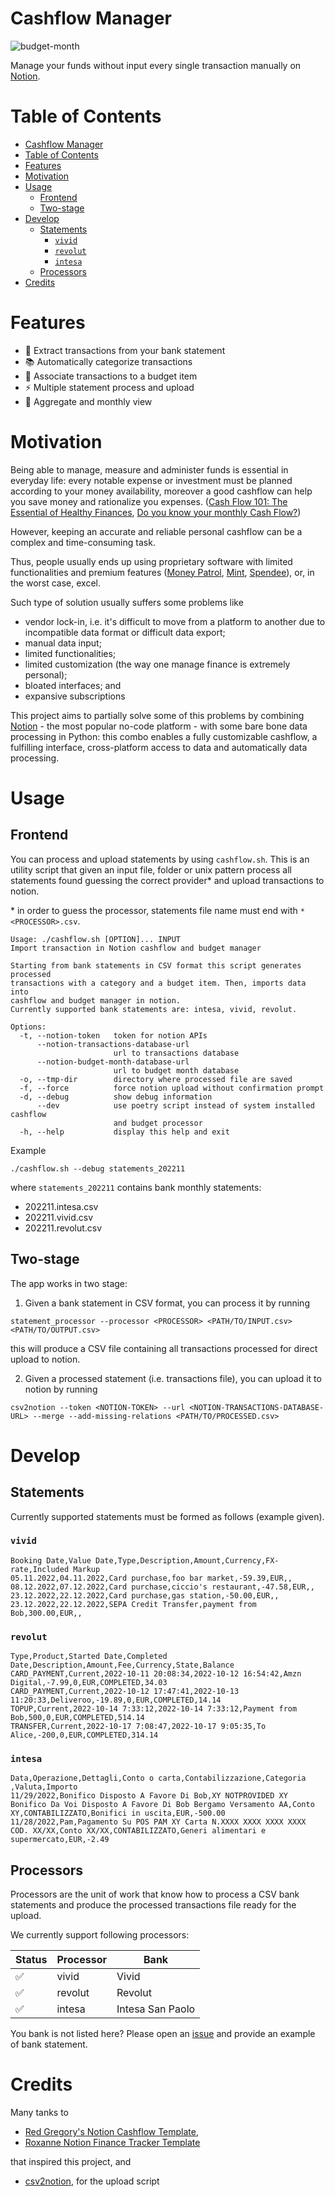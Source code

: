 # Cashflow Manager

![budget-month](docs/budget-month.png)

Manage your funds without input every single transaction manually on
[Notion](https://www.notion.so/).

# Table of Contents

- [Cashflow Manager](#cashflow-manager)
- [Table of Contents](#table-of-contents)
- [Features](#features)
- [Motivation](#motivation)
- [Usage](#usage)
  - [Frontend](#frontend)
  - [Two-stage](#two-stage)
- [Develop](#develop)
  - [Statements](#statements)
    - [`vivid`](#vivid)
    - [`revolut`](#revolut)
    - [`intesa`](#intesa)
  - [Processors](#processors)
- [Credits](#credits)

# Features

* 🏦 Extract transactions from your bank statement
* 📚 Automatically categorize transactions
* 🦄 Associate transactions to a budget item
* ⚡ Multiple statement process and upload
* 🎨 Aggregate and monthly view

# Motivation

Being able to manage, measure and administer funds is essential in everyday
life: every notable expense or investment must be planned according to your
money availability, moreover a good cashflow can help you save money and
rationalize you expenses. ([Cash Flow 101: The Essential of Healthy Finances](https://medium.com/spendee/cash-flow-the-essential-of-healthy-finances-db608aa1faaf), [Do you know your monthly Cash Flow?](https://medium.com/spendee/do-you-know-your-monthly-cash-flow-b48aa27dd790))

However, keeping an accurate and reliable personal cashflow can be a complex and
time-consuming task. 

Thus, people usually ends up using proprietary software with limited
functionalities and premium features ([Money
Patrol](https://www.moneypatrol.com/), [Mint](https://mint.intuit.com/),
[Spendee](https://www.spendee.com/)), or, in the worst case, excel.

Such type of solution usually suffers some problems like

* vendor lock-in, i.e. it's difficult to move from a platform to another due to
  incompatible data format or difficult data export;
* manual data input;
* limited functionalities;
* limited customization (the way one manage finance is extremely personal);
* bloated interfaces; and
* expansive subscriptions

This project aims to partially solve some of this problems by combining
[Notion](https://www.notion.so/) - the most popular no-code platform - with some
bare bone data processing in Python: this combo enables a fully customizable
cashflow, a fulfilling interface, cross-platform access to data and
automatically data processing.

# Usage

## Frontend

You can process and upload statements by using `cashflow.sh`. This is an utility script that given an input file, folder or unix pattern process all statements found guessing the correct provider* and upload transactions to notion.

\* in order to guess the processor, statements file name must end with `*<PROCESSOR>.csv`.


```
Usage: ./cashflow.sh [OPTION]... INPUT
Import transaction in Notion cashflow and budget manager

Starting from bank statements in CSV format this script generates processed
transactions with a category and a budget item. Then, imports data into
cashflow and budget manager in notion.
Currently supported bank statements are: intesa, vivid, revolut.

Options:
  -t, --notion-token   token for notion APIs
      --notion-transactions-database-url
                       url to transactions database
      --notion-budget-month-database-url
                       url to budget month database
  -o, --tmp-dir        directory where processed file are saved
  -f, --force          force notion upload without confirmation prompt
  -d, --debug          show debug information
      --dev            use poetry script instead of system installed cashflow
                       and budget processor
  -h, --help           display this help and exit
```

Example

```
./cashflow.sh --debug statements_202211
```

where `statements_202211` contains bank monthly statements:

* 202211.intesa.csv
* 202211.vivid.csv
* 202211.revolut.csv

## Two-stage

The app works in two stage:

1. Given a bank statement in CSV format, you can process it by running

```
statement_processor --processor <PROCESSOR> <PATH/TO/INPUT.csv> <PATH/TO/OUTPUT.csv>
```

this will produce a CSV file containing all transactions processed for direct upload to notion.

2. Given a processed statement (i.e. transactions file), you can upload it to notion by running

```
csv2notion --token <NOTION-TOKEN> --url <NOTION-TRANSACTIONS-DATABASE-URL> --merge --add-missing-relations <PATH/TO/PROCESSED.csv>
```

# Develop

## Statements

Currently supported statements must be formed as follows (example given).

### `vivid`

```csv
Booking Date,Value Date,Type,Description,Amount,Currency,FX-rate,Included Markup
05.11.2022,04.11.2022,Card purchase,foo bar market,-59.39,EUR,,
08.12.2022,07.12.2022,Card purchase,ciccio's restaurant,-47.58,EUR,,
23.12.2022,22.12.2022,Card purchase,gas station,-50.00,EUR,,
23.12.2022,22.12.2022,SEPA Credit Transfer,payment from Bob,300.00,EUR,,
```

### `revolut`

```csv
Type,Product,Started Date,Completed Date,Description,Amount,Fee,Currency,State,Balance
CARD_PAYMENT,Current,2022-10-11 20:08:34,2022-10-12 16:54:42,Amzn Digital,-7.99,0,EUR,COMPLETED,34.03
CARD_PAYMENT,Current,2022-10-12 17:47:41,2022-10-13 11:20:33,Deliveroo,-19.89,0,EUR,COMPLETED,14.14
TOPUP,Current,2022-10-14 7:33:12,2022-10-14 7:33:12,Payment from Bob,500,0,EUR,COMPLETED,514.14
TRANSFER,Current,2022-10-17 7:08:47,2022-10-17 9:05:35,To Alice,-200,0,EUR,COMPLETED,314.14
```

### `intesa`

```csv
Data,Operazione,Dettagli,Conto o carta,Contabilizzazione,Categoria ,Valuta,Importo
11/29/2022,Bonifico Disposto A Favore Di Bob,XY NOTPROVIDED XY Bonifico Da Voi Disposto A Favore Di Bob Bergamo Versamento AA,Conto XY,CONTABILIZZATO,Bonifici in uscita,EUR,-500.00
11/28/2022,Pam,Pagamento Su POS PAM XY Carta N.XXXX XXXX XXXX XXXX COD. XX/XX,Conto XX/XX,CONTABILIZZATO,Generi alimentari e supermercato,EUR,-2.49
```

## Processors

Processors are the unit of work that know how to process a CSV bank statements
and produce the processed transactions file ready for the upload.

We currently support following processors:

| Status | Processor | Bank |
| --- | --- | --- |
| ✅ | vivid | Vivid |
| ✅ | revolut | Revolut |
| ✅ | intesa | Intesa San Paolo |

You bank is not listed here? Please open an
[issue](https://github.com/lparolari/cashflow/issues) and provide an example of
bank statement.

# Credits

Many tanks to 

* [Red Gregory's Notion Cashflow Template](https://www.redgregory.com/notion/2021/5/17/notion-budget-template-monthly-personal-cash-flow),
* [Roxanne Notion Finance Tracker Template](https://www.notion.so/Finance-Tracker-dc1a54bd191c4b7499713107c89835db)

that inspired this project, and 

* [csv2notion](https://github.com/vzhd1701/csv2notion), for the upload script
